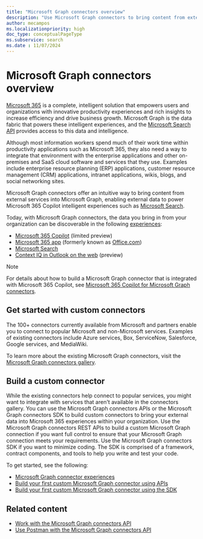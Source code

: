 ```yaml
---
title: "Microsoft Graph connectors overview"
description: "Use Microsoft Graph connectors to bring content from external services into Microsoft Graph, enabling external data to power Microsoft 365 intelligent experiences."
author: mecampos
ms.localizationpriority: high
doc_type: conceptualPageType
ms.subservice: search
ms.date : 11/07/2024
---
```


# Microsoft Graph connectors overview

[Microsoft 365](https://www.microsoft.com/microsoft-365) is a complete, intelligent solution that empowers users and organizations with innovative productivity experiences and rich insights to increase efficiency and drive business growth. Microsoft Graph is the data fabric that powers these intelligent experiences, and the [Microsoft Search API](/graph/api/resources/connectors-api-overview) provides access to this data and intelligence.

Although most information workers spend much of their work time within productivity applications such as Microsoft 365, they also need a way to integrate that environment with the enterprise applications and other on-premises and SaaS cloud software and services that they use. Examples include enterprise resource planning (ERP) applications, customer resource management (CRM) applications, intranet applications, wikis, blogs, and social networking sites.

Microsoft Graph connectors offer an intuitive way to bring content from external services into Microsoft Graph, enabling external data to power Microsoft 365 Copilot intelligent experiences such as [Microsoft Search](/microsoftsearch/connectors-overview).

Today, with Microsoft Graph connectors, the data you bring in from your organization can be discoverable in the following [experiences](/graph/connecting-external-content-experiences):
- [Microsoft 365 Copilot](https://blogs.microsoft.com/blog/2023/03/16/introducing-microsoft-365-copilot-your-copilot-for-work/) (limited preview)
- [Microsoft 365 app](https://microsoft365.com) (formerly known as [Office.com](https://office.com))
- [Microsoft Search](/microsoftsearch/overview-microsoft-search)
- [Context IQ in Outlook on the web](https://techcommunity.microsoft.com/t5/microsoft-365-blog/microsoft-editor-using-context-iq-in-outlook-on-the-web-and-word/ba-p/3643497) (preview)

>[!NOTE]
>For details about how to build a Microsoft Graph connector that is integrated with Microsoft 365 Copilot, see [Microsoft 365 Copilot for Microsoft Graph connectors](/microsoft-365-copilot/extensibility/overview-graph-connector). 

## Get started with custom connectors

The 100+ connectors currently available from Microsoft and partners enable you to connect to popular Microsoft and non-Microsoft services. Examples of existing connectors include Azure services, Box, ServiceNow, Salesforce, Google services, and MediaWiki.

To learn more about the existing Microsoft Graph connectors, visit the [Microsoft Graph connectors gallery](https://www.microsoft.com/microsoft-search/connectors/).

## Build a custom connector

While the existing connectors help connect to popular services, you might want to integrate with services that aren't available in the connectors gallery. You can use the Microsoft Graph connectors APIs or the Microsoft Graph connectors SDK to build custom connectors to bring your external data into Microsoft 365 experiences within your organization. Use the Microsoft Graph connectors REST APIs to build a custom Microsoft Graph connection if you want full control to ensure that your Microsoft Graph connection meets your requirements. Use the Microsoft Graph connectors SDK if you want to minimize coding. The SDK is comprised of a framework, contract components, and tools to help you write and test your code.

To get started, see the following:

- [Microsoft Graph connector experiences](/graph/connecting-external-content-experiences) 
- [Build your first custom Microsoft Graph connector using APIs](/graph/connecting-external-content-build-quickstart)
- [Build your first custom Microsoft Graph connector using the SDK](/graph/custom-connector-sdk-sample-overview)

## Related content

* [Work with the Microsoft Graph connectors API](/graph/connecting-external-content-connectors-api-overview)
* [Use Postman with the Microsoft Graph connectors API](/graph/connecting-external-content-connectors-api-postman)
